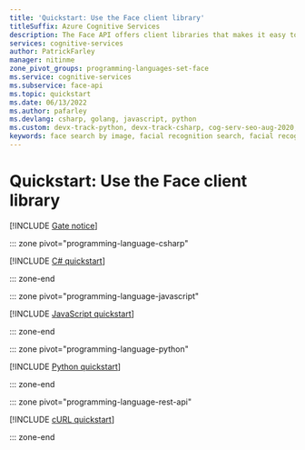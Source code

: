 ```yaml
---
title: 'Quickstart: Use the Face client library'
titleSuffix: Azure Cognitive Services
description: The Face API offers client libraries that makes it easy to detect, find similar, identify, verify and more.
services: cognitive-services
author: PatrickFarley
manager: nitinme
zone_pivot_groups: programming-languages-set-face
ms.service: cognitive-services
ms.subservice: face-api
ms.topic: quickstart
ms.date: 06/13/2022
ms.author: pafarley
ms.devlang: csharp, golang, javascript, python
ms.custom: devx-track-python, devx-track-csharp, cog-serv-seo-aug-2020, mode-api
keywords: face search by image, facial recognition search, facial recognition, face recognition app
---
```


# Quickstart: Use the Face client library

[!INCLUDE [Gate notice](../includes/identity-gate-notice.md)]

::: zone pivot="programming-language-csharp"

[!INCLUDE [C# quickstart](../includes/quickstarts-sdk/identity-csharp-sdk.md)]

::: zone-end

::: zone pivot="programming-language-javascript"

[!INCLUDE [JavaScript quickstart](../includes/quickstarts-sdk/identity-javascript-sdk.md)]

::: zone-end

::: zone pivot="programming-language-python"

[!INCLUDE [Python quickstart](../includes/quickstarts-sdk/identity-python-sdk.md)]

::: zone-end

::: zone pivot="programming-language-rest-api"

[!INCLUDE [cURL quickstart](../includes/identity-curl-quickstart.md)]

::: zone-end
